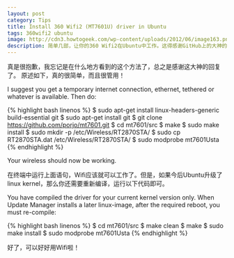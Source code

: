 ```yaml
---
layout: post
category: Tips
title: Install 360 Wifi2 (MT7601U) driver in Ubuntu
tags: 360wifi2 ubuntu
image: http://cdn3.howtogeek.com/wp-content/uploads/2012/06/image163.png
description: 简单几部，让你的360 Wifi2在Ubuntu中工作。这得感谢GitHub上的大神的辛勤工作。
---
```


真是很抱歉，我忘记是在什么地方看到的这个方法了，总之是感谢这大神的回复了。 原述如下，真的很简单，而且很管用！

I suggest you get a temporary internet connection, ethernet, tethered or whatever is available. Then do:

{% highlight bash linenos %}
$ sudo apt-get install linux-headers-generic build-essential git
$ sudo apt-get install git
$ git clone https://github.com/porjo/mt7601.git
$ cd mt7601/src
$ make
$ sudo make install
$ sudo mkdir -p /etc/Wireless/RT2870STA/
$ sudo cp RT2870STA.dat /etc/Wireless/RT2870STA/
$ sudo modprobe mt7601Usta
{% endhighlight %}

Your wireless should now be working.

在终端中运行上面语句，Wifi应该就可以工作了。但是，如果今后Ubuntu升级了linux kernel，那么你还需要重新编译，运行以下代码即可。

You have compiled the driver for your current kernel version only. When Update Manager installs a later linux-image, after the required reboot, you must re-compile:

{% highlight bash linenos %}
$ cd mt7601/src
$ make clean
$ make
$ sudo make install
$ sudo modprobe mt7601Usta
{% endhighlight %}

好了，可以好好用Wifi啦！
